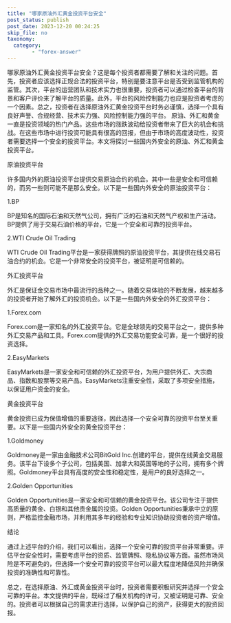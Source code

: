 ```yaml
---
title: "哪家原油外汇黄金投资平台安全"
post_status: publish
post_date: 2023-12-20 00:24:25
skip_file: no
taxonomy:
  category:
        - "forex-answer"
---
```


哪家原油外汇黄金投资平台安全？这是每个投资者都需要了解和关注的问题。首先，投资者应该选择正规合法的投资平台，特别是要注意平台是否受到监管机构的监管。其次，平台的运营团队和技术实力也很重要，投资者可以通过检查平台的背景和客户评价来了解平台的质量。此外，平台的风险控制能力也应是投资者考虑的一个因素。总之，投资者在选择原油外汇黄金投资平台时务必谨慎，选择一个具有良好声誉、合规经营、技术实力强、风险控制能力强的平台。 原油、外汇和黄金一直是投资领域的热门产品。这些市场的涨跌波动给投资者带来了巨大的机会和挑战。在这些市场中进行投资可能具有很高的回报，但由于市场的高度波动性，投资者需要选择一个安全的投资平台。本文将探讨一些国内外安全的原油、外汇和黄金投资平台。

原油投资平台

许多国内外的原油投资平台提供交易原油合约的机会。其中一些是安全和可信赖的，而另一些则可能不是那么安全。以下是一些国内外安全的原油投资平台：

1.BP

BP是知名的国际石油和天然气公司，拥有广泛的石油和天然气产权和生产活动。BP提供了用于交易石油价格的平台，它是一个安全和可靠的投资平台。

2.WTI Crude Oil Trading

WTI Crude Oil Trading平台是一家获得牌照的原油投资平台，其提供在线交易石油合约的机会。它是一个非常安全的投资平台，被证明是可信赖的。

外汇投资平台

外汇是保证金交易市场中最流行的品种之一。随着交易体验的不断发展，越来越多的投资者开始了解外汇的投资机会。以下是一些国内外安全的外汇投资平台：

1.Forex.com

Forex.com是一家知名的外汇投资平台。它是全球领先的交易平台之一，提供多种外汇交易产品和工具。Forex.com提供的外汇交易功能安全可靠，是一个很好的投资选择。

2.EasyMarkets

EasyMarkets是一家安全和可信赖的外汇投资平台，为用户提供外汇、大宗商品、指数和股票等交易产品。EasyMarkets注重安全性，采取了多项安全措施，以保证用户资金的安全。

黄金投资平台

黄金投资已成为保值增值的重要途径，因此选择一个安全可靠的投资平台至关重要。以下是一些国内外安全的黄金投资平台：

1.Goldmoney

Goldmoney是一家由金融技术公司BitGold Inc.创建的平台，提供在线黄金交易服务。该平台下设多个子公司，包括美国、加拿大和英国等地的子公司，拥有多个牌照。Goldmoney平台具有高度的安全性和稳定性，是用户的良好选择之一。

2.Golden Opportunities

Golden Opportunities是一家安全和可信赖的黄金投资平台。该公司专注于提供高质量的黄金、白银和其他贵金属的投资。Golden Opportunities秉承中立的原则，严格监控金融市场，并利用其多年的经验和专业知识协助投资者的资产增值。

结论

通过上述平台的介绍，我们可以看出，选择一个安全可靠的投资平台非常重要。评估平台安全性时，需要考虑平台的资质、监管牌照、隐私协议等方面。虽然市场风险是不可避免的，但选择一个安全可靠的投资平台可以最大程度地降低风险并确保投资的准确性和可靠性。

总之，在选择原油、外汇或黄金投资平台时，投资者需要积极研究并选择一个安全可靠的平台。本文提供的平台，既经过了相关机构的许可，又被证明是可靠、安全的。投资者可以根据自己的需求进行选择，以保护自己的资产，获得更大的投资回报。 

